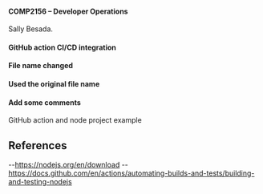 #### COMP2156 – Developer Operations
Sally Besada.
#### GitHub action CI/CD integration
#### File name changed
#### Used the original file name
#### Add some comments
GitHub action and node project example

## References
--https://nodejs.org/en/download 
--https://docs.github.com/en/actions/automating-builds-and-tests/building-and-testing-nodejs 
